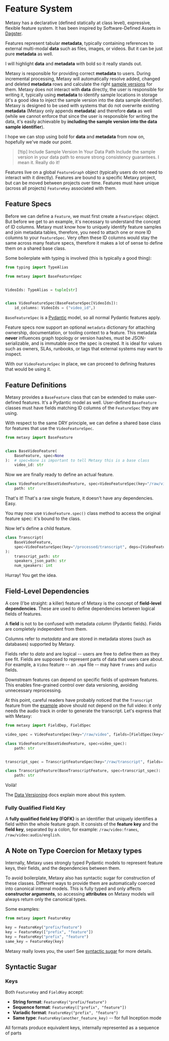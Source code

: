 # Feature System

Metaxy has a declarative (defined statically at class level), expressive, flexible feature system.
It has been inspired by Software-Defined Assets in [Dagster](https://dagster.io/).

Features represent tabular **metadata**, typically containing references to external multi-modal **data** such as files, images, or videos. But it can be just pure **metadata** as well.

I will highlight **data** and **metadata** with bold so it really stands out.

Metaxy is responsible for providing correct **metadata** to users.
During incremental processing, Metaxy will automatically resolve added, changed and deleted **metadata** rows and calculate the right [sample versions](data-versioning.md) for them.
Metaxy does not interact with **data** directly, the user is responsible for writing it, typically using **metadata** to identify sample locations in storage (it's a good idea to inject the sample version into the data sample identifier).
Metaxy is designed to be used with systems that do not overwrite existing **metadata** (Metaxy only appends **metadata**) and therefore **data** as well (while we cannot enforce that since the user is responsible for writing the data, it's easily achievable by **including the sample version into the data sample identifier**).

I hope we can stop using bold for **data** and **metadata** from now on, hopefully we've made our point.

> [!tip] Include Sample Version In Your Data Path
> Include the sample version in your data path to ensure strong consistency guarantees. I mean it. Really do it!

Features live on a global `FeatureGraph` object (typically users do not need to interact with it directly).
Features are bound to a specific Metaxy project, but can be moved between projects over time.
Features must have unique (across all projects) `FeatureKey` associated with them.

## Feature Specs

Before we can define a `Feature`, we must first create a `FeatureSpec` object.
But before we get to an example, it's necessary to understand the concept of ID columns.
Metaxy must know how to uniquely identify feature samples and join metadata tables, therefore, you need to attach one or more ID columns to your `FeatureSpec`. 
Very often these ID columns would stay the same across many feature specs, therefore it makes a lot of sense to define them on a shared base class.

Some boilerplate with typing is involved (this is typically a good thing):

```py
from typing import TypeAlias

from metaxy import BaseFeatureSpec


VideoIds: TypeAlias = tuple[str]


class VideoFeatureSpec(BaseFeatureSpec[VideoIds]):
    id_columns: VideoIds = ("video_id",)
```

`BaseFeatureSpec` is a [Pydantic](https://docs.pydantic.dev/latest/) model, so all normal Pydantic features apply.

Feature specs now support an optional `metadata` dictionary for attaching ownership, documentation, or tooling context to a feature.
This metadata **never** influences graph topology or version hashes, must be JSON-serializable, and is immutable once the spec is created.
It is ideal for values such as owners, SLAs, runbooks, or tags that external systems may want to inspect.

With our `VideoFeatureSpec` in place, we can proceed to defining features that would be using it.

## Feature Definitions

Metaxy provides a `BaseFeature` class that can be extended to make user-defined features.
It's a Pydantic model as well.
User-defined `BaseFeature` classes must have fields matching ID columns of the `FeatureSpec` they are using.

With respect to the same DRY principle, we can define a shared base class for features that use the `VideoFeatureSpec`.

```py
from metaxy import BaseFeature


class BaseVideoFeature(
    BaseFeature, spec=None
):  # spec=None is important to tell Metaxy this is a base class
    video_id: str
```

Now we are finally ready to define an actual feature.

```py
class VideoFeature(BaseVideoFeature, spec=VideoFeatureSpec(key="/raw/video")):
    path: str
```

That's it!
That's a raw single feature, it doesn't have any dependencies.
Easy.

You may now use `VideoFeature.spec()` class method to access the original feature spec: it's bound to the class.

Now let's define a child feature.

```py
class Transcript(
    BaseVideoFeature,
    spec=VideoFeatureSpec(key="/processed/transcript", deps=[VideoFeature]),
):
    transcript_path: str
    speakers_json_path: str
    num_speakers: int
```

Hurray! You get the idea.

## Field-Level Dependencies

A core (I'be straight: a killer) feature of Metaxy is the concept of **field-level dependencies**.
These are used to define dependencies between logical fields of features.

A **field** is not to be confused with metadata _column_ (Pydantic fields).
Fields are completely independent from them.

Columns refer to _metadata_ and are stored in metadata stores (such as databases) supported by Metaxy.

Fields refer to _data_ and are logical -- users are free to define them as they see fit.
Fields are supposed to represent parts of data that users care about.
For example, a `Video` feature -- an `.mp4` file -- may have `frames` and `audio` fields.

Downstream features can depend on specific fields of upstream features.
This enables fine-grained control over data versioning, avoiding unnecessary reprocessing.

At this point, careful readers have probably noticed that the `Transcript` feature from the [example](#feature-specs) above should not depend on the full video: it only needs the audio track in order to generate the transcript.
Let's express that with Metaxy:

```py
from metaxy import FieldDep, FieldSpec

video_spec = VideoFeatureSpec(key="/raw/video", fields=[FieldSpec(key="audio"], FieldSpec(key="frames"))

class VideoFeature(BaseVideoFeature, spec=video_spec):
    path: str


transcript_spec = TranscriptFeatureSpec(key="/raw/transcript", fields=[FieldSpec(key="text", deps=[FieldDep(feature=VideoFeature.spec().key, fields=["audio"])])])

class TranscriptFeature(BaseTranscriptFeature, spec=transcript_spec):
    path: str
```

Voilà!

The [Data Versioning](data-versioning.md) docs explain more about this system.

### Fully Qualified Field Key

A **fully qualified field key (FQFK)** is an identifier that uniquely identifies a field within the whole feature graph.
It consists of the **feature key** and the **field key**, separated by a colon, for example: `/raw/video:frames`, `/raw/video:audio/english`.

## A Note on Type Coercion for Metaxy types

Internally, Metaxy uses strongly typed Pydantic models to represent feature keys, their fields, and the dependencies between them.

To avoid boilerplate, Metaxy also has syntactic sugar for construction of these classes.
Different ways to provide them are automatically coerced into canonical internal models.
This is fully typed and only affects **constructor arguments**, so accessing **attributes** on Metaxy models will always return only the canonical types.

Some examples:

```py
from metaxy import FeatureKey

key = FeatureKey("prefix/feature")
key = FeatureKey(["prefix", "feature"])
key = FeatureKey("prefix", "feature")
same_key = FeatureKey(key)
```

Metaxy really loves you, the user!
See [syntactic sugar](#syntactic-sugar) for more details.

## Syntactic Sugar

### Keys

Both `FeatureKey` and `FieldKey` accept:

- **String format**: `FeatureKey("prefix/feature")`
- **Sequence format**: `FeatureKey(["prefix", "feature"])`
- **Variadic format**: `FeatureKey("prefix", "feature")`
- **Same type**: `FeatureKey(another_feature_key)` -- for full Inception mode

All formats produce equivalent keys, internally represented as a sequence of parts

